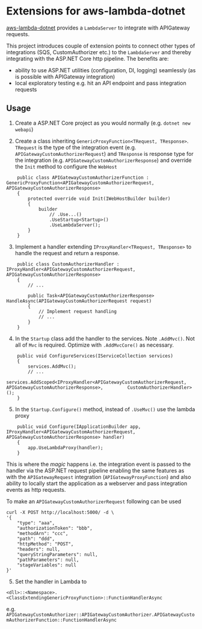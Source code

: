 # Extensions for aws-lambda-dotnet

[aws-lambda-dotnet](https://github.com/aws/aws-lambda-dotnet) provides a `LambdaServer` to integrate with APIGateway requests.

 This project introduces couple of extension points to connect other types of integrations (SQS, CustomAuthorizer etc.) to the `LambdaServer` and thereby integrating with the ASP.NET Core http pipeline. The benefits are:
 
- ability to use ASP.NET utilities (configuration, DI, logging) seamlessly (as is possible with APIGateway integration)
- local exploratory testing e.g. hit an API endpoint and pass integration requests

## Usage

1. Create a ASP.NET Core project as you would normally (e.g. `dotnet new webapi`)

2. Create a class inheriting `GenericProxyFunction<TRequest, TResponse>`. `TRequest` is the type of the integration event (e.g. `APIGatewayCustomAuthorizerRequest`) and `TResponse` is response type for the integration (e.g. `APIGatewayCustomAuthorizerResponse`) and override the `Init` method to configure the `WebHost`

```
    public class APIGatewayCustomAuthorizerFunction : GenericProxyFunction<APIGatewayCustomAuthorizerRequest, APIGatewayCustomAuthorizerResponse>
    {
        protected override void Init(IWebHostBuilder builder)
        {
            builder
                // .Use...()
                .UseStartup<Startup>()
                .UseLambdaServer();
        }
    }
```

3. Implement a handler extending `IProxyHandler<TRequest, TResponse>` to handle the request and return a response.

```
    public class CustomAuthorizerHandler : IProxyHandler<APIGatewayCustomAuthorizerRequest, APIGatewayCustomAuthorizerResponse>
    {
        // ...

        public Task<APIGatewayCustomAuthorizerResponse> HandleAsync(APIGatewayCustomAuthorizerRequest request)
        {
            // Implement request handling
            // ...
        }
    }
```

4. In the `Startup` class add the handler to the services. Note `.AddMvc()`. Not all of `Mvc` is required. Optimize with `.AddMvcCore()` as necessary. 

```
    public void ConfigureServices(IServiceCollection services)
    {
        services.AddMvc();
        // ... 
        services.AddScoped<IProxyHandler<APIGatewayCustomAuthorizerRequest, APIGatewayCustomAuthorizerResponse>,         CustomAuthorizerHandler>();
    }
```

5. In the `Startup.Configure()` method, instead of `.UseMvc()` use the lambda proxy
```
    public void Configure(IApplicationBuilder app, IProxyHandler<APIGatewayCustomAuthorizerRequest, APIGatewayCustomAuthorizerResponse> handler)
    {
        app.UseLambdaProxy(handler);
    }
```
This is where the _magic_ happens i.e. the integration event is passed to the handler via the ASP.NET request pipeline enabling the same features as with the `APIGatewayRequest` integration (`APIGatewayProxyFunction`) and also ability to locally start the application as a webserver and pass integration events as http requests.

To make an `APIGatewayCustomAuthorizerRequest` following can be used
```
curl -X POST http://localhost:5000/ -d \
'{
    "type": "aaa",
    "authorizationToken": "bbb",
    "methodArn": "ccc",
    "path": "ddd",
    "httpMethod": "POST",
    "headers": null,
    "queryStringParameters": null,
    "pathParameters": null,
    "stageVariables": null
}'
```


5. Set the handler in Lambda to

```
<dll>::<Namespace>.<ClassExtendingGenericProxyFunction>::FunctionHandlerAsync
```
e.g. `APIGatewayCustomAuthorizer::APIGatewayCustomAuthorizer.APIGatewayCustomAuthorizerFunction::FunctionHandlerAsync`